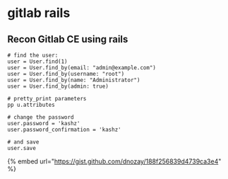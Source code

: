 # gitlab rails

## Recon Gitlab CE using rails

```
# find the user:
user = User.find(1)
user = User.find_by(email: "admin@example.com")
user = User.find_by(username: "root")
user = User.find_by(name: "Administrator")
user = User.find_by(admin: true)

# pretty_print parameters
pp u.attributes

# change the password
user.password = 'kashz'
user.password_confirmation = 'kashz'

# and save
user.save
```

{% embed url="https://gist.github.com/dnozay/188f256839d4739ca3e4" %}
